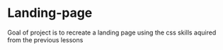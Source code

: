 # Landing-page
Goal of project is to recreate a landing page using the css skills aquired from 
the previous lessons